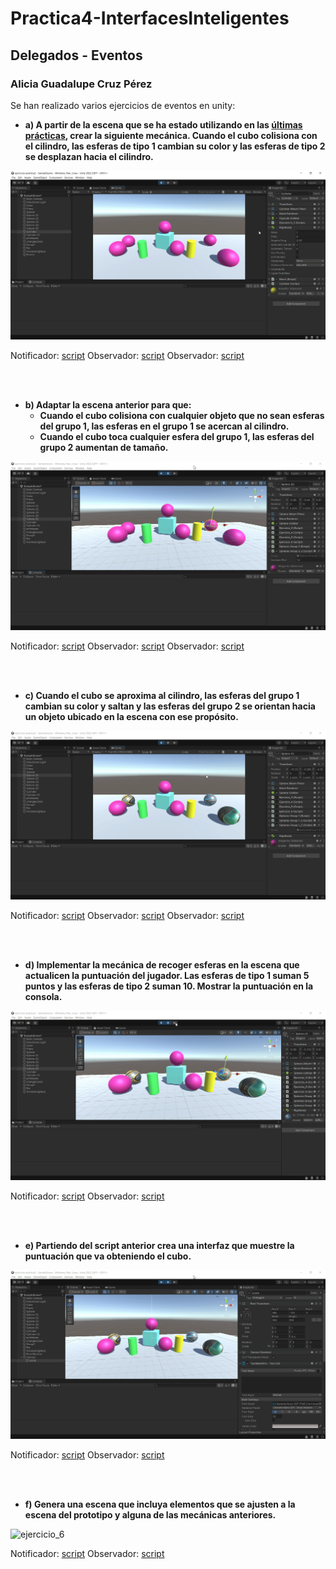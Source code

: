 # Practica4-InterfacesInteligentes
## Delegados - Eventos
### Alicia Guadalupe Cruz Pérez
Se han realizado varios ejercicios de eventos en unity:

- **a) A partir de la escena que se ha estado utilizando en las [últimas prácticas](https://github.com/aliciagcp/Practica3-InterfacesInteligentes.git), crear la siguiente mecánica. Cuando el cubo colisiona con el cilindro, las esferas de tipo 1 cambian su color y las esferas de tipo 2 se desplazan hacia el cilindro.**

![ejercicio_1](gifs/ejercicio_1.gif)

Notificador: [script](scripts/ejercicio1/Cylinder.cs)
Observador: [script](scripts/ejercicio1/SpheresGroup1.cs)
Observador: [script](scripts/ejercicio1/SpheresGroup2.cs)

<br><br>

- **b) Adaptar la escena anterior para que:**
   + **Cuando el cubo colisiona con cualquier objeto que no sean esferas del grupo 1, las esferas en el grupo 1 se acercan al cilindro.**
   + **Cuando el cubo toca cualquier esfera del grupo 1, las esferas del grupo 2 aumentan de tamaño.**

![ejercicio_2](gifs/ejercicio_2.gif)

Notificador: [script](scripts/ejercicio2/Cube.cs)
Observador: [script](scripts/ejercicio2/SpheresGroup1_2.cs)
Observador: [script](scripts/ejercicio2/SpheresGroup2_2.cs)

<br><br>

- **c) Cuando el cubo se aproxima al cilindro, las esferas del grupo 1 cambian su color y saltan y las esferas del grupo 2 se orientan hacia un objeto ubicado en la escena con ese propósito.**

![ejercicio_3](gifs/ejercicio_3.gif)

Notificador: [script](scripts/ejercicio3/Notifier.cs)
Observador: [script](scripts/ejercicio3/SpheresGroup1_3.cs)
Observador: [script](scripts/ejercicio3/SpheresGroup2_3.cs)

<br><br>

- **d) Implementar la mecánica de recoger esferas en la escena que actualicen la puntuación del jugador. Las esferas de tipo 1 suman 5 puntos y las esferas de tipo 2 suman 10. Mostrar la puntuación en la consola.**

![ejercicio_4](gifs/ejercicio_4.gif)

Notificador: [script](scripts/ejercicio4/Notifier2.cs)
Observador: [script](scripts/ejercicio4/ScoreManager.cs)

<br><br>

- **e) Partiendo del script anterior crea una interfaz que muestre la puntuación que va obteniendo el cubo.**

![ejercicio_5](gifs/ejercicio_5.gif)

Notificador: [script](scripts/ejercicio5/Notifier2.cs)
Observador: [script](scripts/ejercicio5/ScoreManager.cs)

<br><br>

- **f) Genera una escena que incluya elementos que se ajusten a la escena del prototipo y alguna de las mecánicas anteriores.**

![ejercicio_6](gifs/ejercicio_6.gif)

Notificador: [script](scripts/ejercicio6/Notifier2.cs)
Observador: [script](scripts/ejercicio6/ScoreManager.cs)

